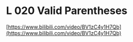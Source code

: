 # L 020 Valid Parentheses
 
[https://www.bilibili.com/video/BV1zC4y1H7Qb](https://www.bilibili.com/video/BV1zC4y1H7Qb)